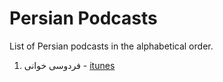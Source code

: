 # Persian Podcasts
List of Persian podcasts in the alphabetical order.

1. فردوسی خوانی - [itunes](https://itunes.apple.com/us/podcast/reading-ferdowsi-فردوسی-خوانی/id1354253207)